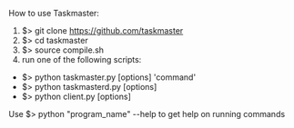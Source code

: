 
How to use Taskmaster:
1. $> git clone https://github.com/taskmaster
2. $> cd taskmaster
3. $> source compile.sh
4. run one of the following scripts:
 - $> python taskmaster.py [options] 'command'
 - $> python taskmasterd.py [options]
 - $> python client.py [options]
 
 Use $> python "program_name" --help to get help on running commands
        
